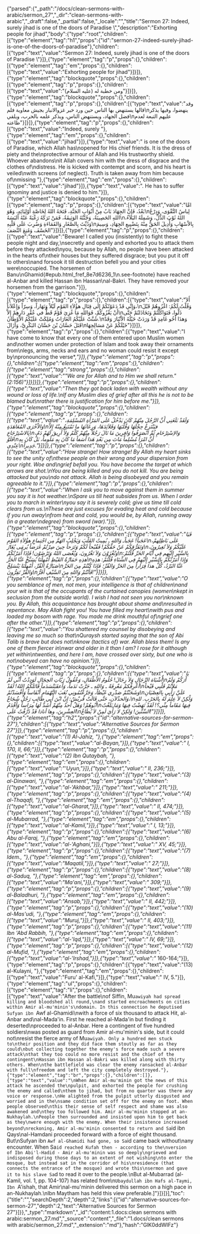 {"parsed":{"_path":"/docs/clean-sermons-with-arabic/sermon_27","_dir":"clean-sermons-with-arabic","_draft":false,"_partial":false,"_locale":"","title":"Sermon 27:  Indeed, surely jihad is one of the doors of Paradise \\","description":"Exhorting people for jihad","body":{"type":"root","children":[{"type":"element","tag":"h1","props":{"id":"sermon-27-indeed-surely-jihad-is-one-of-the-doors-of-paradise"},"children":[{"type":"text","value":"Sermon 27:  Indeed, surely jihad is one of the doors of Paradise \\"}]},{"type":"element","tag":"p","props":{},"children":[{"type":"element","tag":"em","props":{},"children":[{"type":"text","value":"Exhorting people for jihad"}]}]},{"type":"element","tag":"blockquote","props":{},"children":[{"type":"element","tag":"p","props":{},"children":[{"type":"text","value":"ومن خطبة له (عليه السلام)"}]}]},{"type":"element","tag":"blockquote","props":{},"children":[{"type":"element","tag":"p","props":{},"children":[{"type":"text","value":"وقد قالها يستنهض بها الناس حين ورد خبر غزوالانبار بجيش معاوية فلم\nينهضوا، وفيها يذكر فضل الجهاد، ويستنهض الناس، ويذكر علمه بالحرب، ويلقي\nعليهم التبعة لعدم طاعته"}]}]},{"type":"element","tag":"p","props":{},"children":[{"type":"text","value":"Indeed, surely "},{"type":"element","tag":"em","props":{},"children":[{"type":"text","value":"jihad"}]},{"type":"text","value":" is one of the doors of Paradise, which Allah has\nopened for His chief friends. It is the dress of piety and the\nprotective armour of Allah and His trustworthy shield. Whoever abandons\nit Allah covers him with the dress of disgrace and the clothes of\ndistress. He is kicked with contempt and scorn, and his heart is veiled\nwith screens (of neglect). Truth is taken away from him because of\nmissing "},{"type":"element","tag":"em","props":{},"children":[{"type":"text","value":"jihad"}]},{"type":"text","value":". He has to suffer ignominy and justice is denied to him."}]},{"type":"element","tag":"blockquote","props":{},"children":[{"type":"element","tag":"p","props":{},"children":[{"type":"text","value":"امَّا بَعْدُ، فَإِنَّ الجِهَادَ بَابٌ مِنْ أَبْوَابِ الجَنَّةِ، فَتَحَهُ اللهُ لِخَاصَّةِ أَوْلِيَائِهِ، وَهُوَ\nلِباسُ التَّقْوَى، وَدِرْعُ اللهِ الحَصِينَةُ، وَجُنَّتُهُ الوَثِيقَةُ، فَمَنْ تَرَكَهُ رَغْبَةً عَنْهُ أَلبَسَهُ\nاللهُ ثَوْبَ الذُّلِّ، وَشَمِلَهُ البَلاَءُ، وَدُيِّثَ بِالصَّغَارِ وَالقَمَاءَةِ وَضُرِبَ عَلَى قَلْبِهِ\nبِالاْسْهَابِ وَأُدِيلَ الحَقُّ مِنْهُ بِتَضْيِيعِ الجِهَادِ، وَسِيمَ الخَسْفَـ، وَمُنِعَ النَّصَفَ"}]}]},{"type":"element","tag":"p","props":{},"children":[{"type":"text","value":"Beware! I called you (insistently) to fight these people night and day,\nsecretly and openly and exhorted you to attack them before they attacked\nyou, because by Allah, no people have been attacked in the hearts of\ntheir houses but they suffered disgrace; but you put it off to others\nand forsook it till destruction befell you and your cities were\noccupied. The horsemen of Banu\nGhamid{#epub.html_fref_8e7d6236_1\n.see-footnote} have reached al-Anbar and killed Hassan ibn Hassan\nal-Bakri. They have removed your horsemen from the garrison."}]},{"type":"element","tag":"blockquote","props":{},"children":[{"type":"element","tag":"p","props":{},"children":[{"type":"text","value":"أَلاَ وَإِنِّي قَدْ دَعَوْتُكُمْ إِلَى قِتَالِ هؤُلاَءِ القَوْمِ لَيْلاً وَنَهَاراً، وَسِرّاً وَإِعْلاَناً،\nوَقُلْتُ لَكُمُ: اغْزُوهُمْ قَبْلَ أَنْ يَغْزُوكُمْ، فَوَاللهِ مَا غُزِيَ قَوْمٌ قَطُّ في عُقْرِ دَارِهِمْ إِلاَّ\nذَلُّوا، فَتَوَاكَلْتُمْ وَتَخَاذَلتُمْ حَتَّى شُنَّتْ عَلَيْكُمُ الغَارَاتُ وَمُلِكَتْ عَلَيْكُمُ الاْوْطَانُ.\nوَهذَا أَخُو غَامِدٍ قَدْ وَرَدَتْ خَيْلُهُ الاْنْبَارَ وَقَدْ قَتَلَ حَسَّانَ بْنَ حَسَّانَ البَكْرِيَّ، وَأَزَالَ\nخَيْلَكُمْ عَنْ مَسَالِحِهَا"}]}]},{"type":"element","tag":"p","props":{},"children":[{"type":"text","value":"I have come to know that every one of them entered upon Muslim women and\nother women under protection of Islam and took away their ornaments from\nlegs, arms, necks and ears and no woman could resist it except by\npronouncing the verse*,*"}]},{"type":"element","tag":"p","props":{},"children":[{"type":"element","tag":"em","props":{},"children":[{"type":"element","tag":"strong","props":{},"children":[{"type":"text","value":"\"We are for Allah and to Him we shall return.\" (2:156)"}]}]}]},{"type":"element","tag":"p","props":{},"children":[{"type":"text","value":"Then they got back laden with wealth without any wound or loss of life.\nIf any Muslim dies of grief after all this he is not to be blamed but\nrather there is justification for him before me."}]},{"type":"element","tag":"blockquote","props":{},"children":[{"type":"element","tag":"p","props":{},"children":[{"type":"text","value":"وَلَقَدْ بَلَغَنِي أَنَّ الرَّجُلَ مِنْهُمْ كَانَ يَدْخُلُ عَلَى المَرْأَةِ المُسْلِمَةِ، وَالاْخْرَى المُعَاهَدَةِ\nفيَنْتَزِعُ حِجْلَهَا وَقُلْبَهَا وَقَلاَئِدَهَا، وَرِعَاثَهَا ما تَمْتَنِعُ مِنْهُ إِلاَّ بِالاسْتِرْجَاعِ\nوَالاِسْتِرْحَامِ ثُمَّ انْصَرَفُوا وَافِرِينَ مَا نَالَ رَجُلاً مِنْهُمْ كَلْمٌ وَلاَ أُرِيقَ لَهُمْ دَمٌ، فَلَوْ\nأَنَّ امْرَأً مُسْلِماً مَاتَ مِن بَعْدِ هَذا أَسَفاً مَا كَانَ بِهِ مَلُوماً، بَلْ كَانَ بِهِ عِنْدِي\nجَدِيراً."}]}]},{"type":"element","tag":"p","props":{},"children":[{"type":"text","value":"How strange! How strange! By Allah my heart sinks to see the unity of\nthese people on their wrong and your dispersion from your right. Woe and\ngrief befall you. You have become the target at which arrows are shot.\nYou are being killed and you do not kill. You are being attacked but you\ndo not attack. Allah is being disobeyed and you remain agreeable to it."}]},{"type":"element","tag":"p","props":{},"children":[{"type":"text","value":"When I ask you to move against them in summer you say it is hot weather.\nSpare us till heat subsides from us. When I order you to march in winter\nyou say it is severely cold; give us time till cold clears from us.\nThese are just excuses for evading heat and cold because if you run away\nfrom heat and cold, you would be, by Allah, running away (in a greater\ndegree) from sword (war)."}]},{"type":"element","tag":"blockquote","props":{},"children":[{"type":"element","tag":"p","props":{},"children":[{"type":"text","value":"فَيَا عَجَباً! عَجَباًـ وَاللهِ ـ يُمِيتُ القَلْبَ وَيَجْلِبُ الهَمَّ مِن اجْتِماعِ هؤُلاَءِ القَوْمِ\nعَلَى بَاطِلِهمْ، وَتَفَرُّقِكُمْ عَنْ حَقِّكُمْ! فَقُبْحاً لَكُمْ وَتَرَحاً حِينَ صِرْتُمْ غَرَضاً يُرمَى يُغَارُ\nعَلَيْكُمْ وَلاَ تُغِيرُونَ، وَتُغْزَوْنَ وَلاَ تَغْرُونَ، وَيُعْصَى اللهُ وَتَرْضَوْن! فَإِذَا أَمَرْتُكُمْ\nبِالسَّيْرِ إِلَيْهِم فِي أَيَّامِ الحَرِّ قُلْتُمْ: هذِهِ حَمَارَّةُ القَيْظِ أَمْهِلْنَا يُسَبَّخُ عَنَّا الحَرُّ\nوَإِذَا أَمَرْتُكُمْ بِالسَّيْرِ إِلَيْهِمْ فِي الشِّتَاءِ قُلْتُمْ: هذِهِ صَبَارَّةُ القُرِّ، أَمْهِلْنَا يَنْسَلِخْ\nعَنَّا البَرْدُ، كُلُّ هذا فِرَاراً مِنَ الحَرِّ وَالقُرِّ؛ فَإِذَا كُنْتُمْ مِنَ الحَرِّ وَالقُرِّ تَفِرُّونَ\nفَأَنْتُمْ وَاللهِ مِنَ السَّيْفِ أَفَرُّ!"}]}]},{"type":"element","tag":"p","props":{},"children":[{"type":"text","value":"O you semblance of men, not men, your intelligence is that of children\nand your wit is that of the occupants of the curtained canopies (women\nkept in seclusion from the outside world). I wish I had not seen you nor\nknown you. By Allah, this acquaintance has brought about shame and\nresulted in repentance. May Allah fight you! You have filled my heart\nwith pus and loaded my bosom with rage. You made me drink mouthful of\ngrief one after the other."}]},{"type":"element","tag":"p","props":{},"children":[{"type":"text","value":"You shattered my counsel by disobeying and leaving me so much so that\nQuraysh started saying that the son of Abi Talib is brave but does not\nknow (tactics of) war. Allah bless them! Is any one of them fiercer in\nwar and older in it than I am? I rose for it although yet within\ntwenties, and here I am, have crossed over sixty, but one who is not\nobeyed can have no opinion."}]},{"type":"element","tag":"blockquote","props":{},"children":[{"type":"element","tag":"p","props":{},"children":[{"type":"text","value":"يَا أَشْبَاهَ الرِّجَالِ وَلاَ رِجَالَ! حُلُومُ الاْطْفَالِ، وَعُقُولُ رَبّاتِ الحِجَالِ لَوَدِدْتُ أَنِّي لَمْ\nأَرَكُمْ وَلَمْ أَعْرِفْكمْ مَعْرِفَةً ـ وَاللهِ ـ جَرَّتْ نَدَماً، وَأَعقَبَتْسَدَماً قَاتَلَكُمُ اللهُ! لَقَدْ\nمَلاَتُمْ قَلْبِي قَيْحاً وَشَحَنْتُمْ صَدْرِي غَيْظاً، وَجَرَّعْتُمُونِي نُغَبَ التَّهْمَامِ أَنْفَاساً وَأَفْسَدْتُمْ\nعَلَيَّ رَأْيِي بِالعِصْيَانِ وَالخذْلاَن، حَتَّى قَالَتْ قُريْشٌ: إِنَّ ابْنَ أَبِي طَالِبٍ رَجُلٌ شُجَاعٌ،\nوَلْكِنْ لاَ عِلْمَ لَهُ بِالحَرْبِ. للهِ أَبُوهُمْ! وَهَلْ أَحدٌ مِنْهُمْ أَشَدُّ لَهَا مِرَاساً وَأَقْدَمُ\nفِيهَا مَقَاماً مِنِّي؟! لَقَدْ نَهَضْتُ فِيهَا وَمَا بَلَغْتُ العِشْرِينَ، وها أناذا قَدْ ذَرَّفْتُ عَلَى\nالسِّتِّينَ! وَلكِنْ لا رَأْيَ لَمِنْ لاَ يُطَاعُ!"}]}]},{"type":"element","tag":"h2","props":{"id":"alternative-sources-for-sermon-27"},"children":[{"type":"text","value":"Alternative Sources for Sermon 27"}]},{"type":"element","tag":"p","props":{},"children":[{"type":"text","value":"(1) Al-Jahiz, "},{"type":"element","tag":"em","props":{},"children":[{"type":"text","value":"al-Bayan,"}]},{"type":"text","value":" I, 170, II, 66;"}]},{"type":"element","tag":"p","props":{},"children":[{"type":"text","value":"(2) Ibn Qutaybah, "},{"type":"element","tag":"em","props":{},"children":[{"type":"text","value":"'Uyun,"}]},{"type":"text","value":" II, 236;"}]},{"type":"element","tag":"p","props":{},"children":[{"type":"text","value":"(3) al-Dinawari, "},{"type":"element","tag":"em","props":{},"children":[{"type":"text","value":"al-'Akhbar,"}]},{"type":"text","value":" 211;"}]},{"type":"element","tag":"p","props":{},"children":[{"type":"text","value":"(4) al-Thaqafi, "},{"type":"element","tag":"em","props":{},"children":[{"type":"text","value":"al-Gharat,"}]},{"type":"text","value":" II, 474;"}]},{"type":"element","tag":"p","props":{},"children":[{"type":"text","value":"(5) al-Mubarrad, "},{"type":"element","tag":"em","props":{},"children":[{"type":"text","value":"al-Kamil,"}]},{"type":"text","value":" I, 13;"}]},{"type":"element","tag":"p","props":{},"children":[{"type":"text","value":"(6) Abu al-Faraj, "},{"type":"element","tag":"em","props":{},"children":[{"type":"text","value":"al-'Aghani,"}]},{"type":"text","value":" XV, 45;"}]},{"type":"element","tag":"p","props":{},"children":[{"type":"text","value":"(7) Idem., "},{"type":"element","tag":"em","props":{},"children":[{"type":"text","value":"Maqatil,"}]},{"type":"text","value":" 27;"}]},{"type":"element","tag":"p","props":{},"children":[{"type":"text","value":"(8) al-Saduq, "},{"type":"element","tag":"em","props":{},"children":[{"type":"text","value":"Ma'ani,"}]},{"type":"text","value":" 309;"}]},{"type":"element","tag":"p","props":{},"children":[{"type":"text","value":"(9) al-Baladhuri, "},{"type":"element","tag":"em","props":{},"children":[{"type":"text","value":"Ansab,"}]},{"type":"text","value":" II, 442;"}]},{"type":"element","tag":"p","props":{},"children":[{"type":"text","value":"(10) al-Mas'udi, "},{"type":"element","tag":"em","props":{},"children":[{"type":"text","value":"Muruj,"}]},{"type":"text","value":" II, 403;"}]},{"type":"element","tag":"p","props":{},"children":[{"type":"text","value":"(11) Ibn 'Abd Rabbih, "},{"type":"element","tag":"em","props":{},"children":[{"type":"text","value":"al-'Iqd,"}]},{"type":"text","value":" IV, 69;"}]},{"type":"element","tag":"p","props":{},"children":[{"type":"text","value":"(12) al-Mufid, "},{"type":"element","tag":"em","props":{},"children":[{"type":"text","value":"al-'Irshad,"}]},{"type":"text","value":"* 160-164;"}]},{"type":"element","tag":"p","props":{},"children":[{"type":"text","value":"(13) al-Kulayni, "},{"type":"element","tag":"em","props":{},"children":[{"type":"text","value":"Furu' al-Kafi,"}]},{"type":"text","value":" IV, 5."}]},{"type":"element","tag":"ul","props":{},"children":[{"type":"element","tag":"li","props":{},"children":[{"type":"text","value":"After the battle\nof Siffin, Mu`awiyah had spread killing and bloodshed all round,\nand started encroachments on cities within Amir al-mu'minin's\ndomain. In this connection he deputised Sufyan ibn `Awf al-Ghamidi\nwith a force of six thousand to attack Hit, al-Anbar and\nal-Mada'in. First he reached al-Mada'in but finding it deserted\nproceeded to al-Anbar. Here a contingent of five hundred soldiers\nwas posted as guard from Amir al-mu'minin's side, but it could not\nresist the fierce army of Mu`awiyah. Only a hundred men stuck to\ntheir position and they did face them stoutly as far as they could\nbut collecting together the enemy's force made such a severe attack\nthat they too could no more resist and the chief of the contingent\nHassan ibn Hassan al-Bakri was killed along with thirty others. When\nthe battlefield was clear the enemy ransacked al-Anbar with full\nfreedom and left the city completely destroyed."},{"type":"element","tag":"br","props":{},"children":[]},{"type":"text","value":"\nWhen Amir al-mu'minin got the news of this attack he ascended the\npulpit, and exhorted the people for crushing the enemy and called\nthem to jihad, but from no quarter was there any voice or response.\nHe alighted from the pulpit utterly disgusted and worried and in the\nsame condition set off for the enemy on foot. When people observed\nthis their sense of self respect and shame was also awakened and\nthey too followed him. Amir al-mu'minin stopped at an-Nukhaylah.\nPeople then surrounded and insisted upon him to get back as they\nwere enough with the enemy. When their insistence increased beyond\nreckoning, Amir al-mu'minin consented to return and Sa`id ibn Qays\nal-Hamdani proceeded forward with a force of eight thousand. But\nSufyan ibn `Awf al-Ghamidi had gone, so Sa`id came back without\nany encounter. When Sa`id reached Kufah then - according to the\nversion of Ibn Abi'l-Hadid - Amir al-mu'minin was so deeply\ngrieved and indisposed during those days to an extent of not wishing\nto enter the mosque, but instead sat in the corridor of his\nresidence (that connects the entrance of the mosque) and wrote this\nsermon and gave it to his slave Sa`d to read it over to the people.\nBut al-Mubarrad (al-Kamil, vol. 1, pp. 104-107) has related from\n`Ubaydullah ibn Hafs al-Taymi, Ibn `A'ishah, that Amir\nal-mu'minin delivered this sermon on a high pace in an-Nukhaylah.\nIbn Maytham has held this view preferable.]"}]}]}],"toc":{"title":"","searchDepth":2,"depth":2,"links":[{"id":"alternative-sources-for-sermon-27","depth":2,"text":"Alternative Sources for Sermon 27"}]}},"_type":"markdown","_id":"content:1.docs:clean sermons with arabic:sermon_27.md","_source":"content","_file":"1.docs/clean sermons with arabic/sermon_27.md","_extension":"md"},"hash":"GlK0ddWIFz"}